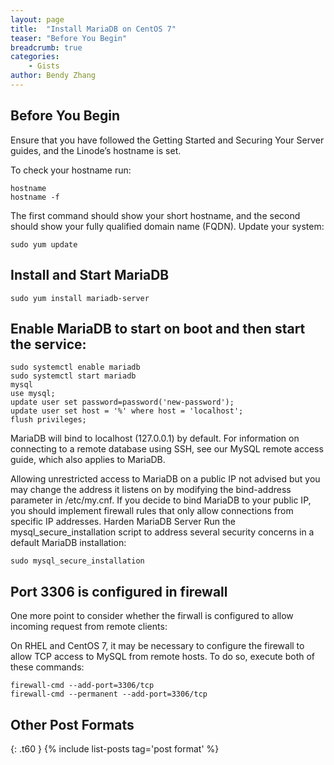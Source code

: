```yaml
---
layout: page
title:  "Install MariaDB on CentOS 7"
teaser: "Before You Begin"
breadcrumb: true
categories:
    - Gists
author: Bendy Zhang
---
```


## Before You Begin
Ensure that you have followed the Getting Started and Securing Your Server guides, and the Linode’s hostname is set.

To check your hostname run:
```
hostname
hostname -f
```

The first command should show your short hostname, and the second should show your fully qualified domain name (FQDN).
Update your system:

`sudo yum update`

## Install and Start MariaDB

`sudo yum install mariadb-server`

## Enable MariaDB to start on boot and then start the service:

```
sudo systemctl enable mariadb
sudo systemctl start mariadb
mysql
use mysql;
update user set password=password('new-password');
update user set host = '%' where host = 'localhost';
flush privileges;
```

MariaDB will bind to localhost (127.0.0.1) by default. For information on connecting to a remote database using SSH, see our MySQL remote access guide, which also applies to MariaDB.

Allowing unrestricted access to MariaDB on a public IP not advised but you may change the address it listens on by modifying the bind-address parameter in /etc/my.cnf. If you decide to bind MariaDB to your public IP, you should implement firewall rules that only allow connections from specific IP addresses.
Harden MariaDB Server
Run the mysql_secure_installation script to address several security concerns in a default MariaDB installation:


`sudo mysql_secure_installation`

## Port 3306 is configured in firewall

One more point to consider whether the firwall is configured to allow incoming request from remote clients:

On RHEL and CentOS 7, it may be necessary to configure the firewall to allow TCP access to MySQL from remote hosts. To do so, execute both of these commands:

```
firewall-cmd --add-port=3306/tcp
firewall-cmd --permanent --add-port=3306/tcp
```

<!--more-->

## Other Post Formats
{: .t60 }
{% include list-posts tag='post format' %}
